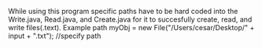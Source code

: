 While using this program specific paths have to be hard coded into the Write.java, Read.java, and Create.java for it to succesfully create, read, and write files(.text). Example path myObj = new File("/Users/cesar/Desktop/" + input + ".txt"); //specify path
